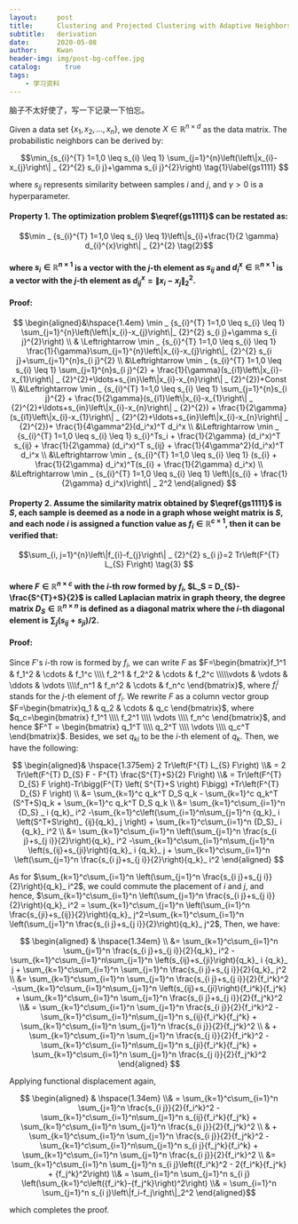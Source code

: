 ```yaml
---
layout:     post
title:      Clustering and Projected Clustering with Adaptive Neighbors
subtitle:   derivation
date:       2020-05-08
author:     Kwan
header-img: img/post-bg-coffee.jpg
catalog: 	  true
tags:
    - 学习资料
---
```


脑子不太好使了，写一下记录一下怕忘。

Given a data set $\left\lbrace x_{1}, x_{2}, \ldots, x_{n}\right\rbrace$, we denote $X \in \mathbb{R}^{n \times d}$ as the data matrix. The probabilistic
neighbors can be derived by:

$$\min_{s_{i}^{T} 1=1,0 \leq s_{i} \leq 1} \sum_{j=1}^{n}\left(\left\|x_{i}-x_{j}\right\| _ {2}^{2} s_{i j}+\gamma s_{i j}^{2}\right)  \tag{1}\label{gs1111}  $$

where $s_{ij}$ represents similarity between samples $i$ and $j$, and $\gamma>0$ is a hyperparameter.

#### Property 1.  The optimization problem  $\eqref{gs1111}$  can be restated as:

$$\min _ {s_{i}^{T} 1=1,0 \leq s_{i} \leq 1}\left\|s_{i}+\frac{1}{2 \gamma} d_{i}^{x}\right\| _ {2}^{2} \tag{2}$$

#### where $s_{i} \in \mathbb{R}^{n \times 1}$ is a vector with the $j$-th element as $s_{ij}$ and $d_{i}^{x} \in \mathbb{R}^{n \times 1}$ is a vector with the $j$-th element as $d_{i j}^{x}=\left\|x_{i}-x_{j}\right\|_{2}^{2}$.

#### Proof: 

$$  \begin{aligned}&\hspace{1.4em} \min _ {s_{i}^{T} 1=1,0 \leq s_{i} \leq 1} \sum_{j=1}^{n}\left(\left\|x_{i}-x_{j}\right\|_ {2}^{2} s_{i j}+\gamma s_{i j}^{2}\right) \\ & \Leftrightarrow \min _ {s_{i}^{T} 1=1,0 \leq s_{i} \leq 1} \frac{1}{\gamma}\sum_{j=1}^{n}\left\|x_{i}-x_{j}\right\|_ {2}^{2} s_{i j}+\sum_{j=1}^{n}s_{i j}^{2} \\   &\Leftrightarrow \min _ {s_{i}^{T} 1=1,0 \leq s_{i} \leq 1} \sum_{j=1}^{n}s_{i j}^{2} + \frac{1}{\gamma}(s_{i1}\left\|x_{i}-x_{1}\right\| _ {2}^{2}+\ldots+s_{in}\left\|x_{i}-x_{n}\right\| _ {2}^{2})+Const \\   &\Leftrightarrow \min _ {s_{i}^{T} 1=1,0 \leq s_{i} \leq 1} \sum_{j=1}^{n}s_{i j}^{2} + \frac{1}{2\gamma}(s_{i1}\left\|x_{i}-x_{1}\right\| _ {2}^{2}+\ldots+s_{in}\left\|x_{i}-x_{n}\right\| _ {2}^{2})  + \frac{1}{2\gamma}(s_{i1}\left\|x_{i}-x_{1}\right\| _ {2}^{2}+\ldots+s_{in}\left\|x_{i}-x_{n}\right\| _ {2}^{2})+ \frac{1}{4\gamma^2}(d_i^x)^T d_i^x \\   &\Leftrightarrow \min _ {s_{i}^{T} 1=1,0 \leq s_{i} \leq 1} s_{i}^Ts_i + \frac{1}{2\gamma} (d_i^x)^T s_{ij} + \frac{1}{2\gamma} (d_i^x)^T s_{ij} + \frac{1}{4\gamma^2}(d_i^x)^T d_i^x \\   &\Leftrightarrow \min _ {s_{i}^{T} 1=1,0 \leq s_{i} \leq 1} (s_{i} + \frac{1}{2\gamma} d_i^x)^T(s_{i} + \frac{1}{2\gamma} d_i^x)  \\   &\Leftrightarrow \min _ {s_{i}^{T} 1=1,0 \leq s_{i} \leq 1} \left\|(s_{i} + \frac{1}{2\gamma} d_i^x)\right\| _ 2^2  \end{aligned} $$



#### Property 2.  Assume the similarity matrix obtained by $\eqref{gs1111}$ is $S$, each sample is deemed as a node in a graph whose weight matrix is $S$, and each node $i$ is assigned a function value as $f_{i} \in \mathbb{R}^{c \times 1}$, then it can be verified that:

$$\sum_{i, j=1}^{n}\left\|f_{i}-f_{j}\right\| _ {2}^{2} s_{i j}=2 Tr\left(F^{T} L_{S} F\right) \tag{3} $$

#### where $F \in \mathbb{R}^{n \times c}$ with the $i$-th row formed by $f_i$, $L_S = D_{S}-\frac{S^{T}+S}{2}$ is called Laplacian matrix in graph theory, the degree matrix $D_{S} \in \mathbb{R}^{n \times n}$ is defined as a diagonal matrix where the $i$-th diagonal element is $\sum_{j}\left(s_{i j}+s_{j i}\right) / 2$.

#### Proof:

Since $F$'s $i$-th row is formed by $f_i$, we can write $F$ as $F=\begin{bmatrix}f_1^1     & f_1^2      & \cdots & f_1^c      \\\\ f_2^1      & f_2^2      & \cdots & f_2^c      \\\\\vdots & \vdots & \ddots & \vdots \\\\f_n^1      & f_n^2      & \cdots & f_n^c      \end{bmatrix}$, where $f_i^j$ stands for the $j$-th element of $f_i$. We rewrite $F$ as a column vector group $F=\begin{bmatrix}q_1     & q_2      & \cdots & q_c  \end{bmatrix}$, where $q_c=\begin{bmatrix} f_1^1   \\\\   f_2^1 \\\\     \vdots \\\\  f_n^c \end{bmatrix}$, and hence $F^T = \begin{bmatrix} q_1^T   \\\\   q_2^T \\\\     \vdots \\\\  q_c^T \end{bmatrix}$. Besides, we set ${q_k}_ i$ to be the $i$-th element of $q_k$. Then, we have the following:  

$$   \begin{aligned}& \hspace{1.375em} 2 Tr\left(F^{T} L_{S} F\right) \\& = 2 Tr\left(F^{T} D_{S} F - F^{T} \frac{S^{T}+S}{2} F\right) \\& =  Tr\left(F^{T} D_{S} F \right)-Tr\bigg(F^{T} \left( S^{T}+S \right) F\bigg) +Tr\left(F^{T} D_{S} F \right) \\ &= \sum_{k=1}^c q_k^T D_S q_k - \sum_{k=1}^c q_k^T (S^T+S)q_k + \sum_{k=1}^c q_k^T D_S q_k \\ &= \sum_{k=1}^c\sum_{i=1}^n {D_S} _ i {q_k}_ i^2 -\sum_{k=1}^c\left(\sum_{i=1}^n\sum_{j=1}^n {q_k}_ i \left(S^T+S\right)_ {ij}{q_k}_ j \right) + \sum_{k=1}^c\sum_{i=1}^n {D_S}_ i {q_k}_ i^2   \\ &= \sum_{k=1}^c\sum_{i=1}^n \left(\sum_{j=1}^n \frac{s_{i j}+s_{j i}}{2}\right){q_k}_ i^2 -\sum_{k=1}^c\sum_{i=1}^n\sum_{j=1}^n \left(s_{ij}+s_{ji}\right){q_k}_ i {q_k}_ j + \sum_{k=1}^c\sum_{i=1}^n \left(\sum_{j=1}^n \frac{s_{i j}+s_{j i}}{2}\right){q_k}_ i^2  \end{aligned}     $$

As for $\sum_{k=1}^c\sum_{i=1}^n \left(\sum_{j=1}^n \frac{s_{i j}+s_{j i}}{2}\right){q_k}_ i^2$, we could commute the placement of $i$ and $j$, and hence, $\sum_{k=1}^c\sum_{i=1}^n \left(\sum_{j=1}^n \frac{s_{i j}+s_{j i}}{2}\right){q_k}_ i^2 = \sum_{k=1}^c\sum_{j=1}^n \left(\sum_{i=1}^n \frac{s_{ji}+s_{ij}}{2}\right){q_k}_ j^2=\sum_{k=1}^c\sum_{i=1}^n \left(\sum_{j=1}^n \frac{s_{i j}+s_{j i}}{2}\right){q_k}_ j^2$, Then, we have:

$$ \begin{aligned} &  \hspace{1.34em}  \\ &= \sum_{k=1}^c\sum_{i=1}^n \sum_{j=1}^n \frac{s_{i j}+s_{j i}}{2}{q_k}_ i^2 -\sum_{k=1}^c\sum_{i=1}^n\sum_{j=1}^n \left(s_{ij}+s_{ji}\right){q_k}_ i {q_k}_ j + \sum_{k=1}^c\sum_{i=1}^n \sum_{j=1}^n \frac{s_{i j}+s_{j i}}{2}{q_k}_ j^2  \\ &= \sum_{k=1}^c\sum_{i=1}^n \sum_{j=1}^n \frac{s_{i j}+s_{j i}}{2}{f_i^k}^2 -\sum_{k=1}^c\sum_{i=1}^n\sum_{j=1}^n \left(s_{ij}+s_{ji}\right){f_i^k}{f_j^k} + \sum_{k=1}^c\sum_{i=1}^n \sum_{j=1}^n \frac{s_{i j}+s_{j i}}{2}{f_j^k}^2 \\& = \sum_{k=1}^c\sum_{i=1}^n \sum_{j=1}^n \frac{s_{i j}}{2}{f_i^k}^2 -\sum_{k=1}^c\sum_{i=1}^n\sum_{j=1}^n s_{ij}{f_i^k}{f_j^k} + \sum_{k=1}^c\sum_{i=1}^n \sum_{j=1}^n \frac{s_{i j}}{2}{f_j^k}^2  \\ &  + \sum_{k=1}^c\sum_{i=1}^n \sum_{j=1}^n \frac{s_{j i}}{2}{f_i^k}^2 -\sum_{k=1}^c\sum_{i=1}^n\sum_{j=1}^n s_{ji}{f_i^k}{f_j^k} + \sum_{k=1}^c\sum_{i=1}^n \sum_{j=1}^n \frac{s_{j i}}{2}{f_j^k}^2 \end{aligned} $$

Applying functional displacement again, 

$$  \begin{aligned}  & \hspace{1.34em}   \\& = \sum_{k=1}^c\sum_{i=1}^n \sum_{j=1}^n \frac{s_{i j}}{2}{f_i^k}^2 -\sum_{k=1}^c\sum_{i=1}^n\sum_{j=1}^n s_{ij}{f_i^k}{f_j^k} + \sum_{k=1}^c\sum_{i=1}^n \sum_{j=1}^n \frac{s_{i j}}{2}{f_j^k}^2  \\ &  + \sum_{k=1}^c\sum_{i=1}^n \sum_{j=1}^n \frac{s_{i j}}{2}{f_j^k}^2 -\sum_{k=1}^c\sum_{i=1}^n\sum_{j=1}^n s_{i j}{f_j^k}{f_i^k} + \sum_{k=1}^c\sum_{i=1}^n \sum_{j=1}^n \frac{s_{i j}}{2}{f_i^k}^2 \\ &= \sum_{k=1}^c\sum_{i=1}^n \sum_{j=1}^n s_{i j}\left({f_i^k}^2 - 2{f_i^k}{f_j^k} + {f_j^k}^2\right) \\& = \sum_{i=1}^n \sum_{j=1}^n s_{i j} \left(\sum_{k=1}^c\left({f_i^k}-{f_j^k}\right)^2\right) \\& =  \sum_{i=1}^n \sum_{j=1}^n s_{i j}\left\|f_i-f_j\right\|_2^2 \end{aligned}$$

which completes the proof.

